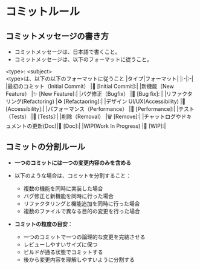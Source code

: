 # コミットルール

## コミットメッセージの書き方

- コミットメッセージは、日本語で書くこと。
- コミットメッセージは、以下のフォーマットに従うこと。

\<type>: \<subject>  
\<type>は、以下の以下のフォーマットに従うこと
|タイプ|フォーマット|
|:-|:-|
|最初のコミット（Initial Commit） |🎉 [Initial Commit]:|
|新機能（New Feature） |✨ [New Feature]:|
|バグ修正（Bugfix） |🐛 [Bug fix]: |
|リファクタリング(Refactoring) |♻️ [Refactaoring]:|
|デザイン UI/UX(Accessibility) |🎨 [Accessibility]:|
|パフォーマンス（Performance） |🐎 [Performance]:|
|テスト（Tests） |🚨 [Tests]:|
|削除（Removal） |🗑️ [Remove]:|
|チャットログやドキュメントの更新(Doc)|📖 [Doc]:|
|WIP(Work In Progress) |🚧 [WIP]:|

## コミットの分割ルール

- **一つのコミットには一つの変更内容のみを含める**
- 以下のような場合は、コミットを分割すること：

  - 複数の機能を同時に実装した場合
  - バグ修正と新機能を同時に行った場合
  - リファクタリングと機能追加を同時に行った場合
  - 複数のファイルで異なる目的の変更を行った場合

- **コミットの粒度の目安**：
  - 一つのコミットで一つの論理的な変更を完結させる
  - レビューしやすいサイズに保つ
  - ビルドが通る状態でコミットする
  - 後から変更内容を理解しやすいように分割する
